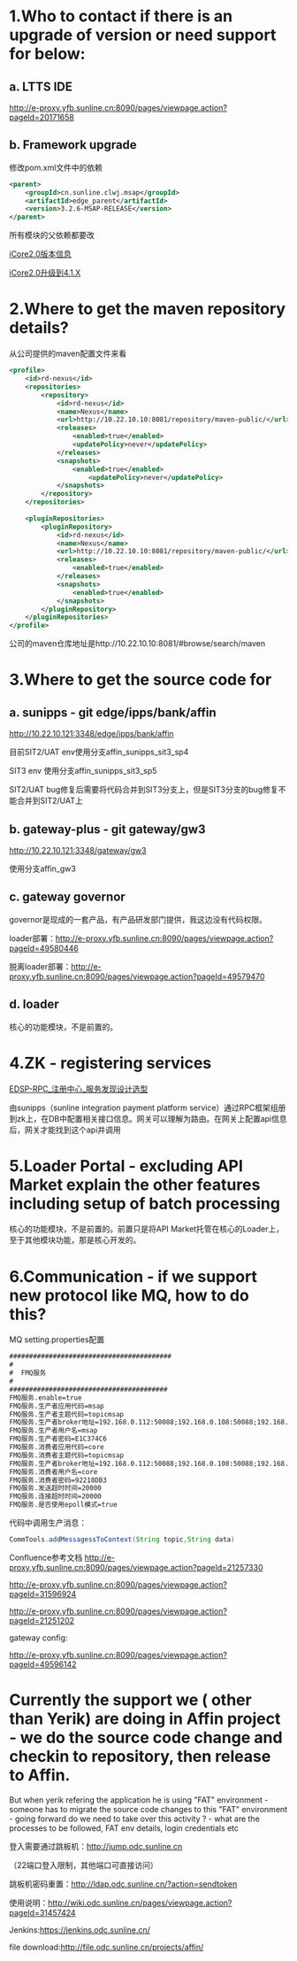 # 1.Who to contact if there is an upgrade of version or need support for below: 
## a. LTTS IDE
http://e-proxy.yfb.sunline.cn:8090/pages/viewpage.action?pageId=20171658
## b. Framework upgrade
修改pom.xml文件中的依赖
```xml
<parent>
    <groupId>cn.sunline.clwj.msap</groupId>
    <artifactId>edge_parent</artifactId>
    <version>3.2.6-MSAP-RELEASE</version>
</parent>
```
所有模块的父依赖都要改

[iCore2.0版本信息](http://e-proxy.yfb.sunline.cn:8090/pages/viewpage.action?pageId=31596924#id-9.4MSAP%E5%BA%94%E7%94%A8%E5%B9%B3%E5%8F%B0%E5%8F%91%E5%B8%83-3.2.6-MSAP-RELEASE%EF%BC%88%E4%B8%8E%E4%B8%8A%E4%B8%80%E7%89%88%E6%9C%AC%E4%B8%80%E8%87%B4%EF%BC%8C%E5%BA%94%E8%AF%A5%E5%B1%9E%E4%BA%8E%E5%8F%91%E5%B8%83%E9%87%8D%E5%A4%8D%E9%97%AE%E9%A2%98%EF%BC%89)

[iCore2.0升级到4.1.X](http://e-proxy.yfb.sunline.cn:8090/pages/viewpage.action?pageId=45255711)


# 2.Where to get the maven repository details?
从公司提供的maven配置文件来看
```xml
<profile>
    <id>rd-nexus</id>
    <repositories>
        <repository>
            <id>rd-nexus</id>
            <name>Nexus</name>
            <url>http://10.22.10.10:8081/repository/maven-public/</url>
            <releases>
                <enabled>true</enabled>
                <updatePolicy>never</updatePolicy>
            </releases>
            <snapshots>
                <enabled>true</enabled>
                    <updatePolicy>never</updatePolicy>
            </snapshots>
        </repository>
    </repositories>
    
    <pluginRepositories>
        <pluginRepository>
            <id>rd-nexus</id>
            <name>Nexus</name>
            <url>http://10.22.10.10:8081/repository/maven-public/</url>
            <releases>
                <enabled>true</enabled>
            </releases>
            <snapshots>
                <enabled>true</enabled>
            </snapshots>
        </pluginRepository>
    </pluginRepositories>
</profile>  
```

公司的maven仓库地址是http://10.22.10.10:8081/#browse/search/maven

# 3.Where to get the source code for
## a. sunipps - git edge/ipps/bank/affin
http://10.22.10.121:3348/edge/ipps/bank/affin

目前SIT2/UAT env使用分支affin_sunipps_sit3_sp4

SIT3 env 使用分支affin_sunipps_sit3_sp5

SIT2/UAT bug修复后需要将代码合并到SIT3分支上，但是SIT3分支的bug修复不能合并到SIT2/UAT上

## b. gateway-plus - git gateway/gw3
http://10.22.10.121:3348/gateway/gw3

使用分支affin_gw3

## c. gateway governor
governor是现成的一套产品，有产品研发部门提供，我这边没有代码权限。

loader部署：http://e-proxy.yfb.sunline.cn:8090/pages/viewpage.action?pageId=49580446

脱离loader部署：http://e-proxy.yfb.sunline.cn:8090/pages/viewpage.action?pageId=49579470

## d. loader
核心的功能模块，不是前置的。


# 4.ZK - registering services 
[EDSP-RPC_注册中心_服务发现设计选型](http://e-proxy.yfb.sunline.cn:8090/pages/viewpage.action?pageId=49599359)

由sunipps（sunline integration payment platform service）通过RPC框架组册到zk上，在DB中配置相关接口信息。网关可以理解为路由。在网关上配置api信息后，网关才能找到这个api并调用


# 5.Loader Portal - excluding API Market explain the other features including setup of batch processing
核心的功能模块，不是前置的。前置只是将API Market托管在核心的Loader上，至于其他模块功能，那是核心开发的。

# 6.Communication - if we support new protocol like MQ, how to do this?
MQ setting.properties配置
```xml
#########################################
#
#  FMQ服务
#
########################################
FMQ服务.enable=true
FMQ服务.生产者应用代码=msap
FMQ服务.生产者主题代码=topicmsap
FMQ服务.生产者broker地址=192.168.0.112:50088;192.168.0.108:50088;192.168.0.213:50088;192.168.0.68:50088
FMQ服务.生产者用户名=msap
FMQ服务.生产者密码=E1C374C6
FMQ服务.消费者应用代码=core
FMQ服务.消费者主题代码=topicmsap
FMQ服务.生产者broker地址=192.168.0.112:50088;192.168.0.108:50088;192.168.0.213:50088;192.168.0.68:50088
FMQ服务.消费者用户名=core
FMQ服务.消费者密码=92218DB3
FMQ服务.发送超时时间=20000
FMQ服务.连接超时时间=20000
FMQ服务.是否使用epoll模式=true
```
代码中调用生产消息：
```Java
CommTools.addMessagessToContext(String topic,String data)
```



Confluence参考文档
http://e-proxy.yfb.sunline.cn:8090/pages/viewpage.action?pageId=21257330

http://e-proxy.yfb.sunline.cn:8090/pages/viewpage.action?pageId=31596924

http://e-proxy.yfb.sunline.cn:8090/pages/viewpage.action?pageId=21251202


gateway config:

http://e-proxy.yfb.sunline.cn:8090/pages/viewpage.action?pageId=49596142


# Currently the support we ( other than Yerik) are doing in Affin project - we do the source code change and checkin to repository, then release to Affin. 

But when yerik refering the application he is using "FAT" environment -  someone has to migrate the source code changes to this "FAT" environment - 
 going forward do we need to take over this activity ? - what are the processes to be followed,  FAT env details, login credentials etc 

登入需要通过跳板机：http://jump.odc.sunline.cn

（22端口登入限制，其他端口可直接访问）

跳板机密码重置：http://ldap.odc.sunline.cn/?action=sendtoken  

使用说明：http://wiki.odc.sunline.cn/pages/viewpage.action?pageId=31457424

Jenkins:https://jenkins.odc.sunline.cn/

file download:http://file.odc.sunline.cn/projects/affin/